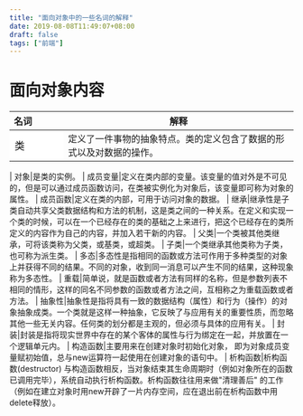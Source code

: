 ```yaml
---
title: "面向对象中的一些名词的解释"
date: 2019-08-08T11:49:07+08:00
draft: false
tags: ["前端"]
---
```

<style>
    table th:nth-of-type(1){
        width: 80px;
    }
    table tr td:nth-of-type(1){
        font-size: 18px;
        background-color: white
    }
</style>

# 面向对象内容
名词|解释
:------|-
类|定义了一件事物的抽象特点。类的定义包含了数据的形式以及对数据的操作。
|
对象|是类的实例。
|
成员变量|定义在类内部的变量。该变量的值对外是不可见的，但是可以通过成员函数访问，在类被实例化为对象后，该变量即可称为对象的属性。
|
成员函数|定义在类的内部，可用于访问对象的数据。
|
继承|继承性是子类自动共享父类数据结构和方法的机制，这是类之间的一种关系。在定义和实现一个类的时候，可以在一个已经存在的类的基础之上来进行，把这个已经存在的类所定义的内容作为自己的内容，并加入若干新的内容。
|
父类|一个类被其他类继承，可将该类称为父类，或基类，或超类。
|
子类|一个类继承其他类称为子类，也可称为派生类。
|
多态|多态性是指相同的函数或方法可作用于多种类型的对象上并获得不同的结果。不同的对象，收到同一消息可以产生不同的结果，这种现象称为多态性。
|
重载|简单说，就是函数或者方法有同样的名称，但是参数列表不相同的情形，这样的同名不同参数的函数或者方法之间，互相称之为重载函数或者方法。
|
抽象性|抽象性是指将具有一致的数据结构（属性）和行为（操作）的对象抽象成类。一个类就是这样一种抽象，它反映了与应用有关的重要性质，而忽略其他一些无关内容。任何类的划分都是主观的，但必须与具体的应用有关。
|
封装|封装是指将现实世界中存在的某个客体的属性与行为绑定在一起，并放置在一个逻辑单元内。
|
构造函数|主要用来在创建对象时初始化对象， 即为对象成员变量赋初始值，总与new运算符一起使用在创建对象的语句中。
|
析构函数|析构函数(destructor) 与构造函数相反，当对象结束其生命周期时（例如对象所在的函数已调用完毕），系统自动执行析构函数。析构函数往往用来做"清理善后" 的工作（例如在建立对象时用new开辟了一片内存空间，应在退出前在析构函数中用delete释放）。

